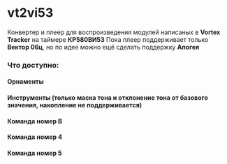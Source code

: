 # vt2vi53

Конвертер и плеер для воспроизведения модулей написаных в **Vortex Tracker** на таймере **КР580ВИ53**
Пока плеер поддерживает только **Вектор 06ц**, но по идее можно ещё сделать поддержку **Апогея**

### Что доступно:
#### Орнаменты
#### Инструменты (только маска тона и отклонение тона от базового значения, накопление не поддерживается)
#### Команда номер B
#### Команда номер 4
#### Команда номер 5





